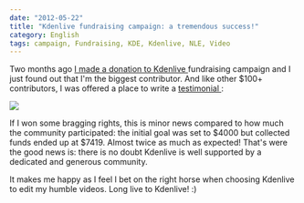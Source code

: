 ```yaml
---
date: "2012-05-22"
title: "Kdenlive fundraising campaign: a tremendous success!"
category: English
tags: campaign, Fundraising, KDE, Kdenlive, NLE, Video
---
```


Two months ago [I made a donation to Kdenlive
]({filename}/2012/200-dollars-kdenlive-contribution.md)
fundraising campaign and I just found out that I'm the biggest contributor. And
like other $100+ contributors, I was offered a place to write a [testimonial
](https://kdenlive.org/fundraising-campaign-2012):

![]({attach}kdenlive-testimonial.png)

If I won some bragging rights, this is minor news compared to how much the
community participated: the initial goal was set to $4000 but collected funds
ended up at $7419. Almost twice as much as expected! That's were the good news
is: there is no doubt Kdenlive is well supported by a dedicated and generous
community.

It makes me happy as I feel I bet on the right horse when choosing Kdenlive to
edit my humble videos. Long live to Kdenlive! :)
